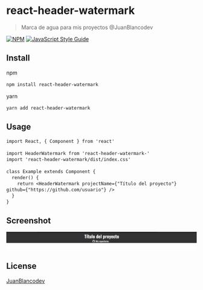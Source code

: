 # react-header-watermark

> Marca de agua para mis proyectos @JuanBlancodev

[![NPM](https://img.shields.io/npm/v/react-header-watermark.svg)](https://www.npmjs.com/package/react-header-watermark) [![JavaScript Style Guide](https://img.shields.io/badge/code_style-standard-brightgreen.svg)](https://standardjs.com)

## Install

npm
```bash
npm install react-header-watermark
```

yarn
```bash
yarn add react-header-watermark
```

## Usage

```tsx
import React, { Component } from 'react'

import HeaderWatermark from 'react-header-watermark-'
import 'react-header-watermark/dist/index.css'

class Example extends Component {
  render() {
    return <HeaderWatermark projectName={"Título del proyecto"} github={"https://github.com/usuario"} />
  }
}
```

## Screenshot
![Captura de pantalla](./screenshots/screehnshot.png)

## License

[JuanBlancodev](https://github.com/JuanBlancodev)